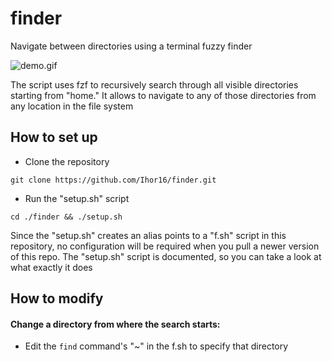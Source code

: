 # finder

Navigate between directories using a terminal fuzzy finder

![demo.gif](./docs/demo.gif)

The script uses fzf to recursively search through all visible directories starting from "home." It allows to navigate to any of those directories from any location in the file system

## How to set up

* Clone the repository
```
git clone https://github.com/Ihor16/finder.git
```

* Run the "setup.sh" script
```
cd ./finder && ./setup.sh
```

Since the "setup.sh" creates an alias points to a "f.sh" script in this repository, no configuration will be required when you pull a newer version of this repo. The "setup.sh" script is documented, so you can take a look at what exactly it does

## How to modify

#### Change a directory from where the search starts:

* Edit the `find` command's "~" in the f.sh to specify that directory
